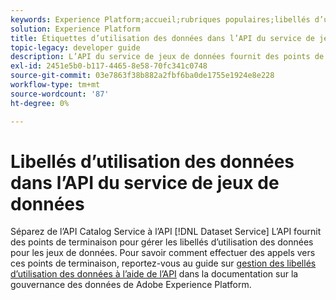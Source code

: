 ```yaml
---
keywords: Experience Platform;accueil;rubriques populaires;libellés d’utilisation des données;service de catalogue
solution: Experience Platform
title: Étiquettes d’utilisation des données dans l’API du service de jeux de données
topic-legacy: developer guide
description: L’API du service de jeux de données fournit des points de terminaison pour gérer les libellés d’utilisation des données pour les jeux de données.
exl-id: 2451e5b0-b117-4465-8e58-70fc341c0748
source-git-commit: 03e7863f38b882a2fbf6ba0de1755e1924e8e228
workflow-type: tm+mt
source-wordcount: '87'
ht-degree: 0%

---
```


# Libellés d’utilisation des données dans l’API du service de jeux de données

Séparez de l’API Catalog Service à l’API [!DNL Dataset Service] L’API fournit des points de terminaison pour gérer les libellés d’utilisation des données pour les jeux de données. Pour savoir comment effectuer des appels vers ces points de terminaison, reportez-vous au guide sur [gestion des libellés d’utilisation des données à l’aide de l’API](../../data-governance/labels/dataset-api.md) dans la documentation sur la gouvernance des données de Adobe Experience Platform.
